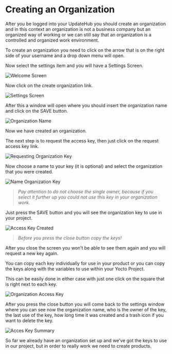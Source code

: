 # Creating an Organization

After you be logged into your UpdateHub you should create an organization and in this context an organization is not a business company but an organized way of working or we can still say that an organization is a controlled and organized work environment.

To create an organization you need to click on the arrow that is on the right side of your username and a drop down menu will open.

Now select the settings item and you will have a Settings Screen.

![Welcome Screen](../../.gitbook/assets/welcomescreen.png)

Now click on the create organization link.

![Settings Screen](../../.gitbook/assets/settingsscreen.png)

After this a window will open where you should insert the organization name and click on the SAVE button.

![Organization Name](../../.gitbook/assets/organizationname.png)

Now we have created an organization.

The next step is to request the access key, then just click on the request access key link.

![Requesting Organization Key](../../.gitbook/assets/requestingorganizationkey1.png)

Now choose a name to your key \(it is optional\) and select the organization that you were created.

![Name Organization Key](../../.gitbook/assets/requestingorganizationkey.png)

> _Pay attention to do not choose the single owner, because if you select it further up you could not use this key in your organization work._

Just press the SAVE button and you will see the organization key to use in your project.

![Access Key Created](../../.gitbook/assets/organizationkeycreated.png)

>_Before you press the close button copy the keys!_

After you close the screen you won’t be able to see them again and you will request a new key again.

You can copy each key individually for use in your product or you can copy the keys along with the variables to use within your Yocto Project.

This can be easily done in either case with just one click on the square that is right next to each key.

![Organization Access Key](../../.gitbook/assets/organizationkeyselected.png)

After you press the close button you will come back to the settings window where you can see now the organization name, who is the owner of the key, the last use of the key, how long time it was created and a trash icon if you want to delete the key.

![Acces Key Summary](../../.gitbook/assets/organizationkeycreated2.png)

So far we already have an organization set up and we've got the keys to use in our project, but in order to really work we need to create products.
